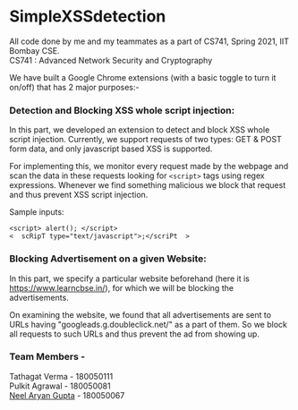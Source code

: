 # SimpleXSSdetection

All code done by me and my teammates as a part of CS741, Spring 2021, IIT Bombay CSE.  
CS741 : Advanced Network Security and Cryptography

We have built a Google Chrome extensions (with a basic toggle to turn it on/off) that has 2 major purposes:- 

### Detection and Blocking XSS whole script injection:

In this part, we developed an extension to detect and block XSS whole script injection. Currently, we support requests of two types: GET & POST form data, and only javascript based XSS is supported.

For implementing this, we monitor every request made by the webpage and scan the data in these requests looking for ```<script>``` tags using regex expressions. Whenever we find something malicious we block that request and thus prevent XSS script injection.


Sample inputs:
```
<script> alert(); </script>
<  scRipT type="text/javascript">;</scriPt  >
```

### Blocking Advertisement on a given Website:

In this part, we specify a particular website beforehand (here it is https://www.learncbse.in/), for which we will be blocking the advertisements.

On examining the website, we found that all advertisements are sent to URLs having "googleads.g.doubleclick.net/" as a part of them. So we block all requests to such URLs and thus prevent the ad from showing up.

### Team Members  -

Tathagat Verma - 180050111\
Pulkit Agrawal - 180050081\
[Neel Aryan Gupta](https://www.cse.iitb.ac.in/~neelaryan) - 180050067  
